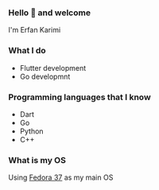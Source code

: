 ### Hello 👋 and welcome
I'm Erfan Karimi <br>
### What I do
- Flutter development
- Go developmnt

### Programming languages that I know
- Dart
- Go
- Python
- C++

### What is my OS
Using [Fedora 37](https://getfedora.org) as my main OS

<!--
**erfkarimi/erfkarimi** is a ✨ _special_ ✨ repository because its `README.md` (this file) appears on your GitHub profile.

Here are some ideas to get you started:

- 🔭 I’m currently working on ...
- 🌱 I’m currently learning ...
- 👯 I’m looking to collaborate on ...
- 🤔 I’m looking for help with ...
- 💬 Ask me about ...
- 📫 How to reach me: ...
- 😄 Pronouns: ...
- ⚡ Fun fact: ...
-->
